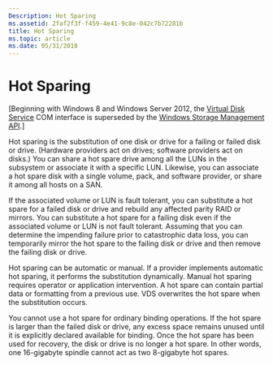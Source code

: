 ```yaml
---
Description: Hot Sparing
ms.assetid: 2faf2f3f-f459-4e41-9c8e-042c7b72281b
title: Hot Sparing
ms.topic: article
ms.date: 05/31/2018
---
```


# Hot Sparing

\[Beginning with Windows 8 and Windows Server 2012, the [Virtual Disk Service](virtual-disk-service-portal.md) COM interface is superseded by the [Windows Storage Management API](https://docs.microsoft.com/previous-versions/windows/desktop/stormgmt/windows-storage-management-api-portal).\]

Hot sparing is the substitution of one disk or drive for a failing or failed disk or drive. (Hardware providers act on drives; software providers act on disks.) You can share a hot spare drive among all the LUNs in the subsystem or associate it with a specific LUN. Likewise, you can associate a hot spare disk with a single volume, pack, and software provider, or share it among all hosts on a SAN.

If the associated volume or LUN is fault tolerant, you can substitute a hot spare for a failed disk or drive and rebuild any affected parity RAID or mirrors. You can substitute a hot spare for a failing disk even if the associated volume or LUN is not fault tolerant. Assuming that you can determine the impending failure prior to catastrophic data loss, you can temporarily mirror the hot spare to the failing disk or drive and then remove the failing disk or drive.

Hot sparing can be automatic or manual. If a provider implements automatic hot sparing, it performs the substitution dynamically. Manual hot sparing requires operator or application intervention. A hot spare can contain partial data or formatting from a previous use. VDS overwrites the hot spare when the substitution occurs.

You cannot use a hot spare for ordinary binding operations. If the hot spare is larger than the failed disk or drive, any excess space remains unused until it is explicitly declared available for binding. Once the hot spare has been used for recovery, the disk or drive is no longer a hot spare. In other words, one 16-gigabyte spindle cannot act as two 8-gigabyte hot spares.

 

 




